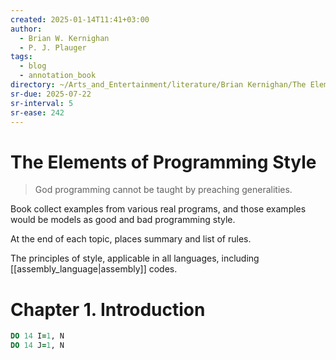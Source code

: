 ```yaml
---
created: 2025-01-14T11:41+03:00
author:
  - Brian W. Kernighan
  - P. J. Plauger
tags:
  - blog
  - annotation_book
directory: ~/Arts_and_Entertainment/literature/Brian Kernighan/The Elements of Programming Style, 2nd Edition (2083)/
sr-due: 2025-07-22
sr-interval: 5
sr-ease: 242
---
```


# The Elements of Programming Style

> God programming cannot be taught by preaching generalities.

Book collect examples from various real programs, and those examples would be models as good and bad programming style.

At the end of each topic, places summary and list of rules.

The principles of style, applicable in all languages, including [[assembly_language|assembly]] codes.

# Chapter 1. Introduction

```fortran
DO 14 I=1, N
DO 14 J=1, N
```

